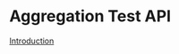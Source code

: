 # Aggregation Test API

[Introduction](https://documenter.getpostman.com/view/1522130/RWaHw8gN#intro)




